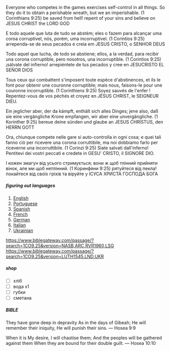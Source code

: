 Everyone who competes in the games exercises self-control in all things. So they do it to obtain a perishable wreath, but we an imperishable. (1 Corinthians 9:25)
be saved from hell! repent of your sins and believe on JESUS CHRIST the LORD GOD

E todo aquele que luta de tudo se abstém; eles o fazem para alcançar uma coroa corruptível, nós, porém, uma incorruptível. (1 Coríntios 9:25)
arrependa-se de seus pecados e creia em JESUS CRISTO, o SENHOR DEUS

Todo aquel que lucha, de todo se abstiene; ellos, a la verdad, para recibir una corona corruptible, pero nosotros, una incorruptible. (1 Corintios 9:25)
¡sálvate del infierno! arrepiéntete de tus pecados y cree en JESUCRISTO EL SEÑOR DIOS

Tous ceux qui combattent s'imposent toute espèce d'abstinences, et ils le font pour obtenir une couronne corruptible; mais nous, faisons-le pour une couronne incorruptible. (1 Corinthiens 9:25)
Soyez sauvés de l'enfer ! Repentez-vous de vos péchés et croyez en JÉSUS CHRIST, le SEIGNEUR DIEU.

Ein jeglicher aber, der da kämpft, enthält sich alles Dinges; jene also, daß sie eine vergängliche Krone empfangen, wir aber eine unvergängliche. (1 Korinther 9:25)
bereue deine sünden und glaube an JESUS CHRISTUS, den HERRN GOTT

Ora, chiunque compete nelle gare si auto-controlla in ogni cosa; e quei tali fanno ciò per ricevere una corona corruttibile, ma noi dobbiamo farlo per riceverne una incorruttibile. (1 Corinzi 9:25)
Siate salvati dall'inferno! Pentitevi dei vostri peccati e credete in GESU' CRISTO, il SIGNORE DIO.

І кожен змагун від усього стримується; вони ж щоб тлінний прийняти вінок, але ми щоб нетлінний. (1 Коринфяни 9:25)
рятуйтеся від пекла! покайтеся від своїх гріхів та віруйте у ІСУСА ХРИСТА ГОСПОДА БОГА
##### figuring out languages
1. [English](https://www.biblegateway.com/versions/New-American-Standard-Bible-NASB/#booklist)
2. [Portuguese](https://www.biblegateway.com/versions/Almeida-Revista-e-Corrigida-2009-ARC/#booklist)
3. [Spanish](https://www.biblegateway.com/versions/Reina-Valera-1960-RVR1960-Biblia/#booklist)
4. [French](https://www.biblegateway.com/versions/Louis-Segond-LSG/#booklist)
5. [German](https://www.biblegateway.com/versions/Luther-Bibel-1545-LUTH1545/#booklist)
6. [Italian](https://www.biblegateway.com/versions/La-Nuova-Diodati-LND/#booklist)
7. [Ukrainian](https://www.biblegateway.com/versions/Ukrainian-Bible-UKR/#booklist)

https://www.biblegateway.com/passage/?search=1CO9.25&version=NASB,ARC,RVR1960,LSG
https://www.biblegateway.com/passage/?search=1CO9.25&version=LUTH1545,LND,UKR
##### shop
- [ ] хліб
- [ ] вода х1
- [ ] губки
- [ ] сметана
##### BIBLE 
They have gone deep in depravity
As in the days of Gibeah;
He will remember their iniquity,
He will punish their sins.
— Hosea 9:9

When it is My desire, I will chastise them;
And the peoples will be gathered against them
When they are bound for their double guilt.
— Hosea 10:10